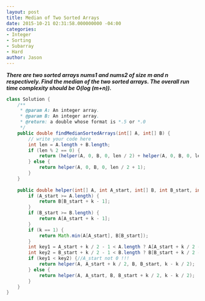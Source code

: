 ```yaml
---
layout: post
title: Median of Two Sorted Arrays
date: 2015-10-21 02:31:58.000000000 -04:00
categories:
- Integer
- Sorting
- Subarray
- Hard
author: Jason
---
```

<p><strong><em>There are two sorted arrays nums1 and nums2 of size m and n respectively. Find the median of the two sorted arrays. The overall run time complexity should be O(log (m+n)).</em></strong></p>


``` java
class Solution {
    /**
     * @param A: An integer array.
     * @param B: An integer array.
     * @return: a double whose format is *.5 or *.0
     */
    public double findMedianSortedArrays(int[] A, int[] B) {
        // write your code here
        int len = A.length + B.length;
        if (len % 2 == 0) {
            return (helper(A, 0, B, 0, len / 2) + helper(A, 0, B, 0, len / 2 + 1)) / 2.0;
        } else {
            return helper(A, 0, B, 0, len / 2 + 1);
        }
    }
    
    public double helper(int[] A, int A_start, int[] B, int B_start, int k) {
        if (A_start >= A.length) {
            return B[B_start + k - 1];
        }
        if (B_start >= B.length) {
            return A[A_start + k - 1];
        }
        if (k == 1) {
            return Math.min(A[A_start], B[B_start]);
        }
        int key1 = A_start + k / 2 - 1 < A.length ? A[A_start + k / 2 - 1] : Integer.MAX_VALUE;
        int key2 = B_start + k / 2 - 1 < B.length ? B[B_start + k / 2 - 1] : Integer.MAX_VALUE;
        if (key1 < key2) {//A_start not 0 !!!
            return helper(A, A_start + k / 2, B, B_start, k - k / 2);
        } else {
            return helper(A, A_start, B, B_start + k / 2, k - k / 2);
        }
    }
}
```

